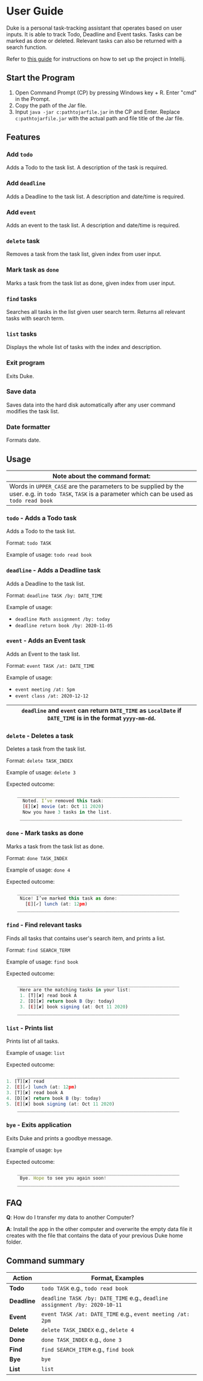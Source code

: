 # User Guide
Duke is a personal task-tracking assistant that operates based on user inputs.
It is able to track Todo, Deadline and Event tasks.
Tasks can be marked as done or deleted.
Relevant tasks can also be returned with a search function.

Refer to [this guide](https://github.com/hailqueenflo/ip/blob/master/README.md#setting-up-in-intellij) for instructions on how to set up the project in Intellij.

## Start the Program
1. Open Command Prompt (CP) by pressing Windows key + R.
Enter "cmd" in the Prompt.
2. Copy the path of the Jar file.
3. Input `java -jar c:pathtojarfile.jar` in the CP and Enter.
Replace `c:pathtojarfile.jar` with the actual path and file title of the Jar file.

## Features

### Add `todo`
Adds a Todo to the task list. A description of the task is required.

### Add `deadline`
Adds a Deadline to the task list. A description and date/time is required.

### Add `event`
Adds an event to the task list. A description and date/time is required.

### `delete` task
Removes a task from the task list, given index from user input.

### Mark task as `done`
Marks a task from the task list as done, given index from user input.

### `find` tasks
Searches all tasks in the list given user search term.
Returns all relevant tasks with search term.

### `list` tasks
Displays the whole list of tasks with the index and description.

### Exit program
Exits Duke.

### Save data
Saves data into the hard disk automatically after any user command modifies the task list.

### Date formatter
Formats date.

## Usage

| __Note about the command format:__                                                                                             |
|--------------------------------------------------------------------------------------------------------------------------------------------------------|
| Words in `UPPER_CASE` are the parameters to be supplied by the user.  e.g. in `todo TASK`, `TASK` is a parameter which can be used as `todo read book` |

### `todo` - Adds a Todo task
Adds a Todo to the task list.

Format: `todo TASK`

Example of usage: `todo read book`

### `deadline` - Adds a Deadline task
Adds a Deadline to the task list.

Format: `deadline TASK /by: DATE_TIME`

Example of usage:

- `deadline Math assignment /by: today`
- `deadline return book /by: 2020-11-05`

### `event` - Adds an Event task
Adds an Event to the task list.

Format: `event TASK /at: DATE_TIME`

Example of usage:
- `event meeting /at: 5pm`
- `event class /at: 2020-12-12`

| `deadline` and `event` can return `DATE_TIME` as `LocalDate` if `DATE_TIME` is in the format `yyyy-mm-dd`. |
|:----------------------------------------------------------------------------------------------------------:|

### `delete` - Deletes a task
Deletes a task from the task list.

Format: `delete TASK_INDEX`

Example of usage: `delete 3`

Expected outcome:

```javascript
    ____________________________________________________________
      Noted. I’ve removed this task: 
      [E][✘] movie (at: Oct 11 2020)
      Now you have 3 tasks in the list.
     ____________________________________________________________
```

### `done` - Mark tasks as done
Marks a task from the task list as done.

Format: `done TASK_INDEX`

Example of usage: `done 4`

Expected outcome:

```javascript
    ____________________________________________________________
     Nice! I’ve marked this task as done:
       [E][✓] lunch (at: 12pm)
    ____________________________________________________________
```

### `find` - Find relevant tasks
Finds all tasks that contains user's search item, and prints a list.

Format: `find SEARCH_TERM`

Example of usage: `find book`

Expected outcome:

```javascript
    ____________________________________________________________
     Here are the matching tasks in your list:
     1. [T][✘] read book A
     2. [D][✘] return book B (by: today)
     3. [E][✘] book signing (at: Oct 11 2020)
    ____________________________________________________________
```

### `list` - Prints list
Prints list of all tasks.

Example of usage: `list`

Expected outcome:

```javascript
    ____________________________________________________________
1. [T][✘] read
2. [E][✓] lunch (at: 12pm)
3. [T][✘] read book A
4. [D][✘] return book B (by: today)
5. [E][✘] book signing (at: Oct 11 2020)
    ____________________________________________________________
```

### `bye` - Exits application
Exits Duke and prints a goodbye message.

Example of usage: `bye`

Expected outcome:

```javascript
    ____________________________________________________________
     Bye. Hope to see you again soon!
    ____________________________________________________________
```

## FAQ
__Q__: How do I transfer my data to another Computer?

__A__: Install the app in the other computer and overwrite the empty data file it creates with the file that contains the data of your previous Duke home folder.

## Command summary

|  __Action__  |                            __Format, Examples__                            |
|------------- | -------------------------------------------------------------------------- |
|   __Todo__   | `todo TASK` e.g., `todo read book`                                        |
| __Deadline__ | `deadline TASK /by: DATE_TIME` e.g., `deadline assignment /by: 2020-10-11` |
|   __Event__  | `event TASK /at: DATE_TIME` e.g., `event meeting /at: 2pm`                 |
|  __Delete__  | `delete TASK_INDEX` e.g., `delete 4`                                       |
|   __Done__   | `done TASK_INDEX` e.g., `done 3`                                           |
|   __Find__   | `find SEARCH_ITEM` e.g., `find book`                                       |
|    __Bye__   | `bye`                                                                      |
|   __List__   | `list`                                                                     |
